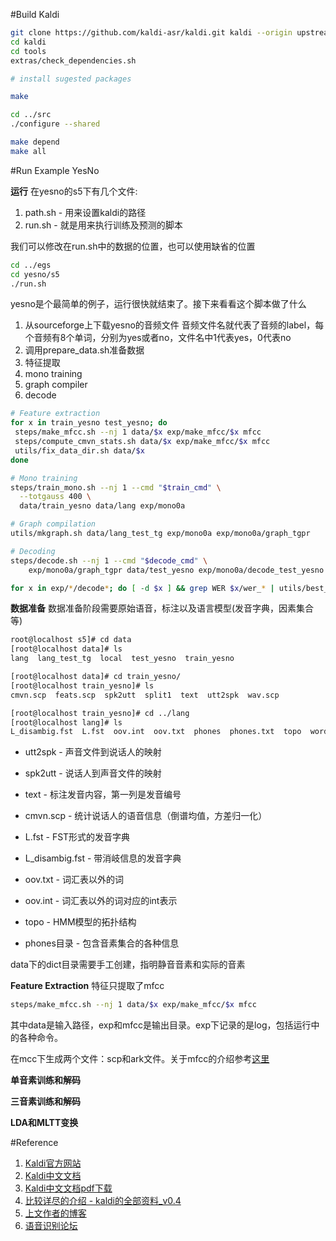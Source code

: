 
#Build Kaldi

```sh
git clone https://github.com/kaldi-asr/kaldi.git kaldi --origin upstream
cd kaldi
cd tools
extras/check_dependencies.sh

# install sugested packages

make

cd ../src
./configure --shared

make depend
make all
```
#Run Example YesNo

**运行**
在yesno的s5下有几个文件:
1. path.sh - 用来设置kaldi的路径
2. run.sh - 就是用来执行训练及预测的脚本

我们可以修改在run.sh中的数据的位置，也可以使用缺省的位置

```sh
cd ../egs
cd yesno/s5
./run.sh
```
yesno是个最简单的例子，运行很快就结束了。接下来看看这个脚本做了什么
1. 从sourceforge上下载yesno的音频文件
音频文件名就代表了音频的label，每个音频有8个单词，分别为yes或者no，文件名中1代表yes，0代表no
2. 调用prepare_data.sh准备数据
3. 特征提取
4. mono training
5. graph compiler
6. decode
```sh
# Feature extraction
for x in train_yesno test_yesno; do
 steps/make_mfcc.sh --nj 1 data/$x exp/make_mfcc/$x mfcc
 steps/compute_cmvn_stats.sh data/$x exp/make_mfcc/$x mfcc
 utils/fix_data_dir.sh data/$x
done

# Mono training
steps/train_mono.sh --nj 1 --cmd "$train_cmd" \
  --totgauss 400 \
  data/train_yesno data/lang exp/mono0a

# Graph compilation
utils/mkgraph.sh data/lang_test_tg exp/mono0a exp/mono0a/graph_tgpr

# Decoding
steps/decode.sh --nj 1 --cmd "$decode_cmd" \
    exp/mono0a/graph_tgpr data/test_yesno exp/mono0a/decode_test_yesno

for x in exp/*/decode*; do [ -d $x ] && grep WER $x/wer_* | utils/best_wer.sh; done
```


**数据准备**
数据准备阶段需要原始语音，标注以及语言模型(发音字典，因素集合等)

```sh
root@localhost s5]# cd data
[root@localhost data]# ls
lang  lang_test_tg  local  test_yesno  train_yesno

[root@localhost data]# cd train_yesno/
[root@localhost train_yesno]# ls
cmvn.scp  feats.scp  spk2utt  split1  text  utt2spk  wav.scp

[root@localhost train_yesno]# cd ../lang
[root@localhost lang]# ls
L_disambig.fst  L.fst  oov.int  oov.txt  phones  phones.txt  topo  words.txt
```
* utt2spk - 声音文件到说话人的映射
* spk2utt - 说话人到声音文件的映射
* text - 标注发音内容，第一列是发音编号
* cmvn.scp - 统计说话人的语音信息（倒谱均值，方差归一化）

* L.fst - FST形式的发音字典
* L_disambig.fst - 带消岐信息的发音字典
* oov.txt - 词汇表以外的词
* oov.int - 词汇表以外的词对应的int表示
* topo - HMM模型的拓扑结构
* phones目录 - 包含音素集合的各种信息

data下的dict目录需要手工创建，指明静音音素和实际的音素


**Feature Extraction**
特征只提取了mfcc
```sh
steps/make_mfcc.sh --nj 1 data/$x exp/make_mfcc/$x mfcc
```
其中data是输入路径，exp和mfcc是输出目录。exp下记录的是log，包括运行中的各种命令。

在mcc下生成两个文件：scp和ark文件。关于mfcc的介绍参考<a href="http://blog.csdn.net/hlx371240/article/details/45009415">这里</a>

**单音素训练和解码**

**三音素训练和解码**

**LDA和MLTT变换**

#Reference

1. <a href="http://kaldi-asr.org/doc/">Kaldi官方网站</a>
2. <a href="https://shiweipku.gitbooks.io/chinese-doc-of-kaldi/content/acoustic_model.html">Kaldi中文文档</a>
3. <a href="https://www.gitbook.com/book/shiweipku/chinese-doc-of-kaldi/details">Kaldi中文文档pdf下载</a>
4. <a href="http://wenku.baidu.com/link?url=8jTZ88oD_2OBpgUzeEmv9iaU5WKTW0WDdU7kKMQdjOFhHaF1UG54xtCUmXzPuQ1sG488qCEXkwwgSMLoHUGQ65hx9_GW2ustrZS4ohh4O2K">比较详尽的介绍 - kaldi的全部资料_v0.4</a>
5. <a href="http://blog.csdn.net/wbgxx333">上文作者的博客</a>
6. <a href="http://threedweb.cn/forum-76-1.html">语音识别论坛</a>